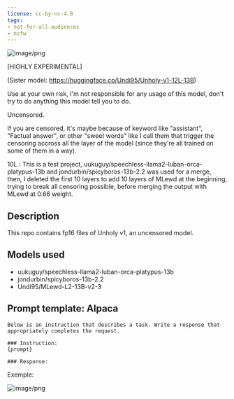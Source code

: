 ```yaml
---
license: cc-by-nc-4.0
tags:
- not-for-all-audiences
- nsfw
---
```


![image/png](https://cdn-uploads.huggingface.co/production/uploads/63ab1241ad514ca8d1430003/ysQGHLh1dd6I40rVK_jk2.png)

[HIGHLY EXPERIMENTAL]

(Sister model: https://huggingface.co/Undi95/Unholy-v1-12L-13B)

Use at your own risk, I'm not responsible for any usage of this model, don't try to do anything this model tell you to do.

Uncensored.

If you are censored, it's maybe because of keyword like "assistant", "Factual answer", or other "sweet words" like I call them that trigger the censoring accross all the layer of the model (since they're all trained on some of them in a way).

10L : This is a test project, uukuguy/speechless-llama2-luban-orca-platypus-13b and jondurbin/spicyboros-13b-2.2 was used for a merge, then, I deleted the first 10 layers to add 10 layers of MLewd at the beginning, trying to break all censoring possible, before merging the output with MLewd at 0.66 weight.

<!-- description start -->
## Description

This repo contains fp16 files of Unholy v1, an uncensored model.

<!-- description end -->
<!-- description start -->
## Models used

- uukuguy/speechless-llama2-luban-orca-platypus-13b
- jondurbin/spicyboros-13b-2.2
- Undi95/MLewd-L2-13B-v2-3

<!-- description end -->
<!-- prompt-template start -->
## Prompt template: Alpaca

```
Below is an instruction that describes a task. Write a response that appropriately completes the request.

### Instruction:
{prompt}

### Response:
```

Exemple:

![image/png](https://cdn-uploads.huggingface.co/production/uploads/63ab1241ad514ca8d1430003/jaZzEcPP0IET6_KX7J5Hm.png)